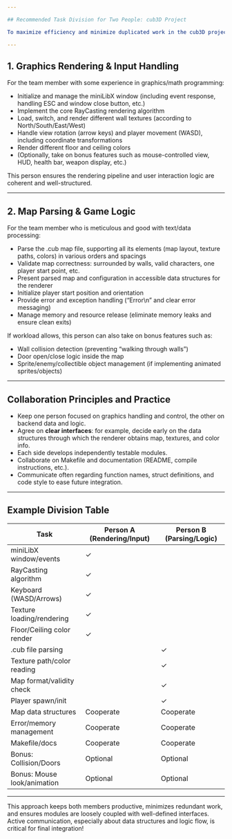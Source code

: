 ```yaml
---

## Recommended Task Division for Two People: cub3D Project

To maximize efficiency and minimize duplicated work in the cub3D project, divide the main tasks into **Engine Implementation** and **Game Data & Logic Handling**. Here is a recommended two-person split:

---
```


## 1. Graphics Rendering & Input Handling

For the team member with some experience in graphics/math programming:

- Initialize and manage the miniLibX window (including event response, handling ESC and window close button, etc.)
- Implement the core RayCasting rendering algorithm
- Load, switch, and render different wall textures (according to North/South/East/West)
- Handle view rotation (arrow keys) and player movement (WASD), including coordinate transformations
- Render different floor and ceiling colors
- (Optionally, take on bonus features such as mouse-controlled view, HUD, health bar, weapon display, etc.)

This person ensures the rendering pipeline and user interaction logic are coherent and well-structured.

---

## 2. Map Parsing & Game Logic

For the team member who is meticulous and good with text/data processing:

- Parse the .cub map file, supporting all its elements (map layout, texture paths, colors) in various orders and spacings
- Validate map correctness: surrounded by walls, valid characters, one player start point, etc.
- Present parsed map and configuration in accessible data structures for the renderer
- Initialize player start position and orientation
- Provide error and exception handling (“Error\n” and clear error messaging)
- Manage memory and resource release (eliminate memory leaks and ensure clean exits)

If workload allows, this person can also take on bonus features such as:

- Wall collision detection (preventing “walking through walls”)
- Door open/close logic inside the map
- Sprite/enemy/collectible object management (if implementing animated sprites/objects)

---

## Collaboration Principles and Practice

- Keep one person focused on graphics handling and control, the other on backend data and logic.
- Agree on **clear interfaces**: for example, decide early on the data structures through which the renderer obtains map, textures, and color info.
- Each side develops independently testable modules.
- Collaborate on Makefile and documentation (README, compile instructions, etc.).
- Communicate often regarding function names, struct definitions, and code style to ease future integration.

---

## Example Division Table

| Task | Person A (Rendering/Input) | Person B (Parsing/Logic) |
| --- | --- | --- |
| miniLibX window/events | ✓ |  |
| RayCasting algorithm | ✓ |  |
| Keyboard (WASD/Arrows) | ✓ |  |
| Texture loading/rendering | ✓ |  |
| Floor/Ceiling color render | ✓ |  |
| .cub file parsing |  | ✓ |
| Texture path/color reading |  | ✓ |
| Map format/validity check |  | ✓ |
| Player spawn/init |  | ✓ |
| Map data structures | Cooperate | Cooperate |
| Error/memory management | Cooperate | Cooperate |
| Makefile/docs | Cooperate | Cooperate |
| Bonus: Collision/Doors | Optional | Optional |
| Bonus: Mouse look/animation | Optional | Optional |

---

This approach keeps both members productive, minimizes redundant work, and ensures modules are loosely coupled with well-defined interfaces. Active communication, especially about data structures and logic flow, is critical for final integration!
